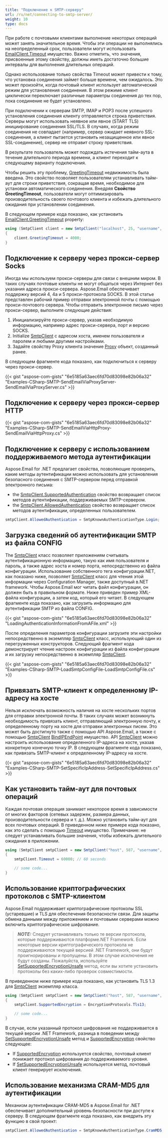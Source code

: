 ```yaml
---
title: "Подключение к SMTP-серверу"
url: /ru/net/connecting-to-smtp-server/
weight: 10
type: docs
---
```


При работе с почтовыми клиентами выполнение некоторых операций может занять значительное время. Чтобы эти операции не выполнялись на неопределенный срок, пользователи могут использовать [EmailClient.Timeout](https://reference.aspose.com/email/net/aspose.email.clients/emailclient/timeout/) имущество. Важно отметить, что значения, присвоенные этому свойству, должны иметь достаточно большие интервалы для выполнения длительных операций.

Однако использование только свойства Timeout может привести к тому, что установка соединения займет больше времени, чем ожидалось. Это может произойти, когда почтовый клиент использует автоматический режим для установления соединения. В этом режиме клиент циклически переключает различные параметры соединения до тех пор, пока соединение не будет установлено.

При подключении к серверам SMTP, IMAP и POP3 после успешного установления соединения клиенту отправляется строка приветствия. Серверы могут использовать неявное или явное (START TLS) инициирование соединения SSL/TLS. В случаях, когда режим соединения не совпадает (например, сервер ожидает неявного SSL-соединения, а клиент пытается установить незащищенное или явное SSL-соединение), сервер не отправит строку приветствия.

В результате пользователь может подождать истечения тайм-аута в течение длительного периода времени, а клиент переходит к следующему варианту подключения.

Чтобы решить эту проблему, [GreetingTimeout](https://reference.aspose.com/email/net/aspose.email.clients/emailclient/greetingtimeout/) недвижимость была введена. Это свойство позволяет пользователям устанавливать тайм-аут для строки приветствия, сокращая время, необходимое для установки автоматического соединения. Внедряя **Свойство GreetingTimeout**, пользователи могут оптимизировать производительность своего почтового клиента и избежать длительного ожидания при установлении соединения.

В следующем примере кода показано, как установить [EmailClient.GreetingTimeout](https://reference.aspose.com/email/net/aspose.email.clients/emailclient/greetingtimeout/) property:

```cs
using (SmtpClient client = new SmtpClient("localhost", 25, "username", "password"))
{
    client.GreetingTimeout = 4000;
}
```

## **Подключение к серверу через прокси-сервер Socks**

Иногда мы используем прокси-серверы для связи с внешним миром. В таких случаях почтовые клиенты не могут общаться через Интернет без указания адреса прокси-сервера. Aspose.Email обеспечивает поддержку версий 4, 4a и 5 прокси-протокола SOCKS. В этой статье представлен рабочий пример отправки электронной почты с помощью прокси-почтового сервера. Чтобы отправить электронное письмо через прокси-сервер, выполните следующие действия:

1. Инициализируйте прокси-сервер, указав необходимую информацию, например адрес прокси-сервера, порт и версию SOCKS.
1. Initialize [SmtpClient](https://reference.aspose.com/email/net/aspose.email.clients.smtp/smtpclient/) с адресом хоста, именем пользователя и паролем и любыми другими настройками.
1. Задайте свойству Proxy клиента значение [Proxy](https://reference.aspose.com/email/net/aspose.email.clients/proxy/) объект, созданный ранее.

В следующем фрагменте кода показано, как подключиться к серверу через прокси-сервер.

{{< gist "aspose-com-gists" "6e5185a63aec6fd70d83098e82b06a32" "Examples-CSharp-SMTP-SendEmailViaProxyServer-SendEmailViaProxyServer.cs" >}}

## **Подключение к серверу через прокси-сервер HTTP**

{{< gist "aspose-com-gists" "6e5185a63aec6fd70d83098e82b06a32" "Examples-CSharp-SMTP-SendEmailViaHttpProxy-SendEmailViaHttpProxy.cs" >}}

## **Подключение к серверу с использованием поддерживаемого метода аутентификации**

Aspose.Email for .NET предлагает свойства, позволяющие проверить, какие методы аутентификации можно использовать для установления безопасного соединения с SMTP-сервером перед отправкой электронного письма:
- the [SmtpClient.SupportedAuthentication](https://reference.aspose.com/email/net/aspose.email.clients.smtp/smtpclient/supportedauthentication/) свойство возвращает список методов аутентификации, поддерживаемых SMTP-сервером.
- the [SmtpClient.AllowedAuthentication](https://reference.aspose.com/email/net/aspose.email.clients.smtp/smtpclient/allowedauthentication/) свойство возвращает список методов аутентификации, определенных пользователем.

```cs
smtpClient.AllowedAuthentication = SmtpKnownAuthenticationType.Login;
```

## **Загрузка сведений об аутентификации SMTP из файла CONFIG**

The [SmtpClient](https://reference.aspose.com/email/net/aspose.email.clients.smtp/smtpclient/) класс позволяет приложениям считывать аутентификационную информацию, такую как имя пользователя и пароль, а также адрес хоста и номер порта, непосредственно из файла конфигурации. Использование собственного тега конфигурации.NET, как показано ниже, позволяет [SmtpClient](https://reference.aspose.com/email/net/aspose.email.clients.smtp/smtpclient/) класс для чтения этой информации через Configuration Manager, также доступный в.NET framework. Чтобы Aspose.Email мог читать файл конфигурации, он должен быть в правильном формате. Ниже приведен пример XML-файла конфигурации, а затем код, который его читает. В следующем фрагменте кода показано, как загрузить информацию для аутентификации SMTP из файла CONFIG.

{{< gist "aspose-com-gists" "6e5185a63aec6fd70d83098e82b06a32" "LoadingAuthenticationInformationFromAFile.xml" >}}

После определения параметров конфигурации загрузите эти настройки непосредственно в экземпляр [SmtpClient](https://reference.aspose.com/email/net/aspose.email.clients.smtp/smtpclient/) класс, использующий один из перегруженных конструкторов. Следующий фрагмент кода демонстрирует чтение настроек конфигурации из файла конфигурации и их загрузку непосредственно в экземпляр [SmtpClient](https://reference.aspose.com/email/net/aspose.email.clients.smtp/smtpclient/).

{{< gist "aspose-com-gists" "6e5185a63aec6fd70d83098e82b06a32" "Examples-CSharp-SMTP-LoadSmtpConfigFile-LoadSmtpConfigFile.cs" >}}

## **Привязать SMTP-клиент к определенному IP-адресу на хосте**

Нельзя исключать возможность наличия на хосте нескольких портов для отправки электронной почты. В таких случаях может возникнуть необходимость привязать клиент, отправляющий электронную почту, к определенному порту на хосте для отправки электронных писем. Это может быть достигнуто также с помощью API Aspose.Email, а также с помощью [SmtpClient](https://reference.aspose.com/email/net/aspose.email.clients.smtp/smtpclient/) [BindIPEndPoint](https://apireference.aspose.com/email/net/aspose.email.clients/emailclient/events/bindipendpoint) имущество. API [SmtpClient](https://reference.aspose.com/email/net/aspose.email.clients.smtp/smtpclient/) можно настроить использование определенного IP-адреса на хосте, указав конкретную конечную точку IP. В следующем фрагменте кода показано, как привязать SMTP-клиент к определенному IP-адресу на хосте.



{{< gist "aspose-com-gists" "6e5185a63aec6fd70d83098e82b06a32" "Examples-CSharp-SMTP-SetSpecificIpAddress-SetSpecificIpAddress.cs" >}}

## **Как установить тайм-аут для почтовых операций**

Каждая почтовая операция занимает некоторое время в зависимости от многих факторов (сетевых задержек, размера данных, производительности сервера и т. д.). Можно установить тайм-аут для всех почтовых операций. В приведенном ниже примере кода показано, как это сделать с помощью [Timeout](https://reference.aspose.com/email/net/aspose.email.clients/emailclient/timeout/) имущество. Примечание: не следует устанавливать большие значения, чтобы избежать длительного ожидания в приложении.

```csharp
using (SmtpClient smtpClient = new SmtpClient("host", 587, "username", "password", SecurityOptions.SSLExplicit))
{
    smtpClient.Timeout = 60000; // 60 seconds

    // some code...
}
```

## **Использование криптографических протоколов с SMTP-клиентом**

Aspose.Email поддерживает криптографические протоколы SSL (устаревшие) и TLS для обеспечения безопасности связи. Для защиты обмена данными между приложением и почтовыми серверами можно включить криптографическое шифрование.

> **_NOTE:_**  Следует устанавливать только те версии протокола, которые поддерживаются платформе.NET Framework. Если некоторые версии криптографического протокола не поддерживаются текущей версией .NET Framework, они будут проигнорированы и пропущены. В этом случае исключения не будут созданы. Пожалуйста, используйте [SetSupportedEncryptionUnsafe](https://reference.aspose.com/email/net/aspose.email.clients/emailclient/setsupportedencryptionunsafe/#setsupportedencryptionunsafe) метод, если вы хотите установить протоколы без каких-либо проверок совместимости.

В приведенном ниже примере кода показано, как установить TLS 1.3 для [SmtpClient](https://reference.aspose.com/email/net/aspose.email.clients.smtp/smtpclient/) экземпляр класса.

```csharp
using (SmtpClient smtpClient = new SmtpClient("host", 587, "username", "password", SecurityOptions.SSLExplicit))
{
    smtpClient.SupportedEncryption = EncryptionProtocols.Tls13;

    // some code...
}
```

В случае, если указанный протокол шифрования не поддерживается в текущей версии .NET Framework, разница в поведении между [SetSupportedEncryptionUnsafe](https://reference.aspose.com/email/net/aspose.email.clients/emailclient/setsupportedencryptionunsafe/#setsupportedencryptionunsafe) метод и [SupportedEncryption](https://reference.aspose.com/email/net/aspose.email.clients/emailclient/supportedencryption/) свойство следующее:
- If [SupportedEncryption](https://reference.aspose.com/email/net/aspose.email.clients/emailclient/supportedencryption/) используется свойство, почтовый клиент понижает протокол шифрования до поддерживаемого уровня.
- If [SetSupportedEncryptionUnsafe](https://reference.aspose.com/email/net/aspose.email.clients/emailclient/setsupportedencryptionunsafe/#setsupportedencryptionunsafe) используется метод, почтовый клиент генерирует исключения.

##  **Использование механизма CRAM-MD5 для аутентификации**

Механизм аутентификации CRAM-MD5 в Aspose.Email for .NET обеспечивает дополнительный уровень безопасности при доступе к серверу. В следующем фрагменте кода показано, как внедрить эту функцию в свой проект:

```cs
smtpClient.AllowedAuthentication = SmtpKnownAuthenticationType.CramMD5;
```